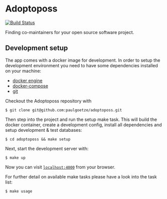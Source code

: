 # Adoptoposs

[![Build Status](https://github.com/paulgoetze/adoptoposs/workflows/Elixir%20CI/badge.svg)](https://github.com/paulgoetze/adoptoposs/workflows/Elixir%20CI/badge.svg)

Finding co-maintainers for your open source software project. 

## Development setup

The app comes with a docker image for development. 
In order to setup the development environment you need to have some dependencies installed on your machine:

- [docker engine](https://docs.docker.com/install/)
- [docker-compose](https://docs.docker.com/compose/install/)
- [git](https://git-scm.com/downloads)

Checkout the Adoptoposs repository with

```
$ git clone git@github.com:paulgoetze/adoptoposs.git
```

Then step into the project and run the setup make task. This will build the docker container, create a development config, install all dependencies and setup development & test databases:

```
$ cd adoptoposs && make setup
```

Next, start the development server with:

```
$ make up
```

Now you can visit [`localhost:4000`](http://localhost:4000) from your browser.


For further detail on available make tasks please have a look into the task list:

```
$ make usage
```
